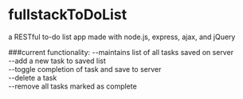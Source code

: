 # fullstackToDoList

a RESTful to-do list app made with node.js, express, ajax, and jQuery

###current functionality:
--maintains list of all tasks saved on server <br>
--add a new task to saved list <br>
--toggle completion of task and save to server <br>
--delete a task <br>
--remove all tasks marked as complete
